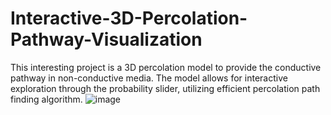 # Interactive-3D-Percolation-Pathway-Visualization
This interesting project is a 3D percolation model to provide the conductive pathway in non-conductive media. The model allows for interactive exploration through the probability slider, utilizing efficient percolation path finding algorithm.
![image](https://github.com/user-attachments/assets/f8f125ed-72b7-4b97-be57-32a58eb01b56)
